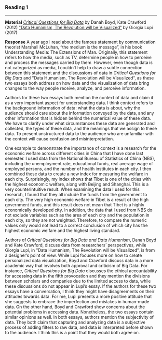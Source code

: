 ### Reading 1 ###
***
**Material**
[<em>Critical Questions for Big Data</em>](https://drive.google.com/file/d/1UHIPYi6UyY1hSlXQwcxkZ5EQdipexVIx/view) by Danah Boyd, Kate Crawford (2012)
["Data Humanism, The Revolution will be Visualized"](http://giorgialupi.com/data-humanism-my-manifesto-for-a-new-data-wold/) by Giorgia Lupi (2017)

**Response**
A year ago I read about the famous statement by communication theorist Marshall McLuhan, “the medium is the message”, in his book Understanding Media: The Extensions of Man. Originally, this statement refers to how the media, such as TV, determine people in how to perceive and process the messages carried by them. However,  even though data is not categorized as media, I couldn’t help to draw a subtle connection between this statement and the discussions of data in <em>Critical Questions for Big Data</em> and "Data Humanism, The Revolution will be Visualized", as these two essays both address on how data and the visualization of data bring changes to the way people receive, analyze, and perceive information.

Authors for these two essays both mention the context of data and claim it as a very important aspect for understanding data. I think context refers to the background information of data: what the data is about, why the audience should care about the information conveyed by the data, and any other information that is hidden behind the numerical value of these data. We have to clarify under what circumstances these data are generated and collected, the types of these data, and the meanings that we assign to these data. To present unstructured data to the audience who are unfamiliar with the context will cause confusion and misinterpretation.

One example to demonstrate the importance of context is a research for the economic welfare across different cities in China that I have done last semester. I used data from the National Bureau of Statistics of China (NBS), including the unemployment rate, educational funds, real average wage of employed persons, and the number of health institutes in each city. I then combined these data to create a new index for measuring the welfare in each city. Surprisingly, my index shows that Tibet is one of the cities with the highest economic welfare, along with Beijing and Shanghai. This is a very counterintuitive result. When examining the data I used for this research, I found that they all include the funds from the government to each city. The very high economic welfare in Tibet is a result of the high government funds, and this result does not mean that Tibet is a highly economically developed city. In addition, the data that I used from NBS do not exclude variables such as the area of each city and the population in each city, so they are not weighted. Therefore, to compare the numeric values only would not lead to a correct conclusion of which city has the highest economic welfare and the highest living standard.

Authors of <em>Critical Questions for Big Data and Data Humanism</em>, Danah Boyd and Kate Crawford, discuss data from researchers’ perspectives, while Giorgia Lupi, in "Data Humanism, The Revolution will be Visualized", is from a designer’s point of view. While Lupi focuses more on how to create personalized data visualization, Boyd and Crawford discuss data in a more academic way that involves both approval and criticism of Big Data. For instance, <em>Critical Questions for Big Data</em> discusses the ethical accountability for accessing data in the fifth provocation and they mention the divisions between scholars and companies due to the limited access to data, while these discussions do not appear in Lupi’s essay. If the authors for these two essays have a conversation, I think they might have disagreements on their attitudes towards data. For me, Lupi presents a more positive attitude that she suggests to embrace the imperfection and mistakes in human-made data. On the other hand, Boyd and Crawford show concerns about the potential problems in accessing data. Nonetheless, the two essays contain similar opinions as well. In both essays, authors mention the subjectivity of data. They both claim that capturing and analyzing data is a subjective process of adding filters to raw data, and data is interpreted before shown to the audience. I think this is a point that they would both agree on.
